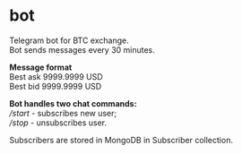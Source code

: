 # bot
Telegram bot for BTC exchange.<br>
Bot sends messages every 30 minutes.<br>

<b>Message format</b><br>
Best ask 9999.9999 USD<br>
Best bid 9999.9999 USD

<b>Bot handles two chat commands:</b><br>
<i>/start</i> - subscribes new user;<br>
<i>/stop</i> - unsubscribes user.

Subscribers are stored in MongoDB in Subscriber collection.
